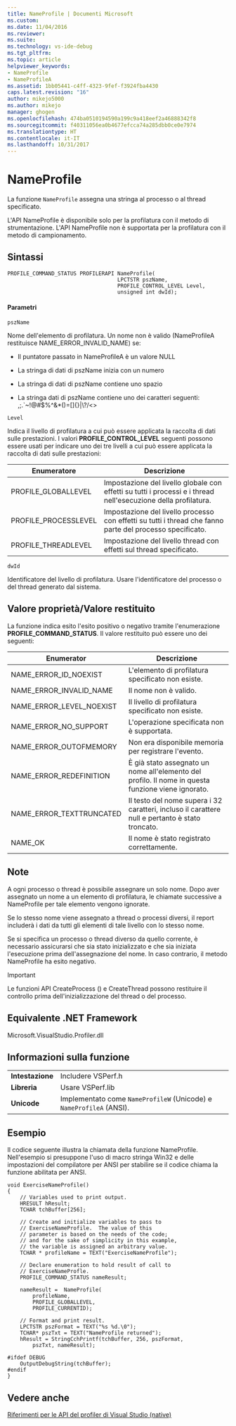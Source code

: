 ```yaml
---
title: NameProfile | Documenti Microsoft
ms.custom: 
ms.date: 11/04/2016
ms.reviewer: 
ms.suite: 
ms.technology: vs-ide-debug
ms.tgt_pltfrm: 
ms.topic: article
helpviewer_keywords:
- NameProfile
- NameProfileA
ms.assetid: 1bb05441-c4ff-4323-9fef-f3924fba4430
caps.latest.revision: "16"
author: mikejo5000
ms.author: mikejo
manager: ghogen
ms.openlocfilehash: 474ba0510194590a199c9a418eef2a46888342f8
ms.sourcegitcommit: f40311056ea0b4677efcca74a285dbb0ce0e7974
ms.translationtype: HT
ms.contentlocale: it-IT
ms.lasthandoff: 10/31/2017
---
```

# <a name="nameprofile"></a>NameProfile
La funzione `NameProfile` assegna una stringa al processo o al thread specificato.  
  
 L'API NameProfile è disponibile solo per la profilatura con il metodo di strumentazione. L'API NameProfile non è supportata per la profilatura con il metodo di campionamento.  
  
## <a name="syntax"></a>Sintassi  
  
```  
PROFILE_COMMAND_STATUS PROFILERAPI NameProfile(  
                                   LPCTSTR pszName,   
                                   PROFILE_CONTROL_LEVEL Level,  
                                   unsigned int dwId);  
```  
  
#### <a name="parameters"></a>Parametri  
 `pszName`  
  
 Nome dell'elemento di profilatura. Un nome non è valido (NameProfileA restituisce NAME_ERROR_INVALID_NAME) se:  
  
-   Il puntatore passato in NameProfileA è un valore NULL  
  
-   La stringa di dati di pszName inizia con un numero  
  
-   La stringa di dati di pszName contiene uno spazio  
  
-   La stringa dati di pszName contiene uno dei caratteri seguenti: ,;.`~!@#$%^&*()=[]{}&#124;\\?/<>  
  
 `Level`  
  
 Indica il livello di profilatura a cui può essere applicata la raccolta di dati sulle prestazioni. I valori **PROFILE_CONTROL_LEVEL** seguenti possono essere usati per indicare uno dei tre livelli a cui può essere applicata la raccolta di dati sulle prestazioni:  
  
|Enumeratore|Descrizione|  
|----------------|-----------------|  
|PROFILE_GLOBALLEVEL|Impostazione del livello globale con effetti su tutti i processi e i thread nell'esecuzione della profilatura.|  
|PROFILE_PROCESSLEVEL|Impostazione del livello processo con effetti su tutti i thread che fanno parte del processo specificato.|  
|PROFILE_THREADLEVEL|Impostazione del livello thread con effetti sul thread specificato.|  
  
 `dwId`  
  
 Identificatore del livello di profilatura. Usare l'identificatore del processo o del thread generato dal sistema.  
  
## <a name="property-valuereturn-value"></a>Valore proprietà/Valore restituito  
 La funzione indica esito l'esito positivo o negativo tramite l'enumerazione **PROFILE_COMMAND_STATUS**. Il valore restituito può essere uno dei seguenti:  
  
|Enumerator|Descrizione|  
|----------------|-----------------|  
|NAME_ERROR_ID_NOEXIST|L'elemento di profilatura specificato non esiste.|  
|NAME_ERROR_INVALID_NAME|Il nome non è valido.|  
|NAME_ERROR_LEVEL_NOEXIST|Il livello di profilatura specificato non esiste.|  
|NAME_ERROR_NO_SUPPORT|L'operazione specificata non è supportata.|  
|NAME_ERROR_OUTOFMEMORY|Non era disponibile memoria per registrare l'evento.|  
|NAME_ERROR_REDEFINITION|È già stato assegnato un nome all'elemento del profilo. Il nome in questa funzione viene ignorato.|  
|NAME_ERROR_TEXTTRUNCATED|Il testo del nome supera i 32 caratteri, incluso il carattere null e pertanto è stato troncato.|  
|NAME_OK|Il nome è stato registrato correttamente.|  
  
## <a name="remarks"></a>Note  
 A ogni processo o thread è possibile assegnare un solo nome. Dopo aver assegnato un nome a un elemento di profilatura, le chiamate successive a NameProfile per tale elemento vengono ignorate.  
  
 Se lo stesso nome viene assegnato a thread o processi diversi, il report includerà i dati da tutti gli elementi di tale livello con lo stesso nome.  
  
 Se si specifica un processo o thread diverso da quello corrente, è necessario assicurarsi che sia stato inizializzato e che sia iniziata l'esecuzione prima dell'assegnazione del nome. In caso contrario, il metodo NameProfile ha esito negativo.  
  
> [!IMPORTANT]
>  Le funzioni API CreateProcess () e CreateThread possono restituire il controllo prima dell'inizializzazione del thread o del processo.  
  
## <a name="net-framework-equivalent"></a>Equivalente .NET Framework  
 Microsoft.VisualStudio.Profiler.dll  
  
## <a name="function-information"></a>Informazioni sulla funzione  
  
|||  
|-|-|  
|**Intestazione**|Includere VSPerf.h|  
|**Libreria**|Usare VSPerf.lib|  
|**Unicode**|Implementato come `NameProfileW` (Unicode) e `NameProfileA` (ANSI).|  
  
## <a name="example"></a>Esempio  
 Il codice seguente illustra la chiamata della funzione NameProfile. Nell'esempio si presuppone l'uso di macro stringa Win32 e delle impostazioni del compilatore per ANSI per stabilire se il codice chiama la funzione abilitata per ANSI.  
  
```  
void ExerciseNameProfile()  
{  
    // Variables used to print output.  
    HRESULT hResult;  
    TCHAR tchBuffer[256];  
  
    // Create and initialize variables to pass to   
    // ExerciseNameProfile.  The value of this   
    // parameter is based on the needs of the code;  
    // and for the sake of simplicity in this example,   
    // the variable is assigned an arbitrary value.  
    TCHAR * profileName = TEXT("ExerciseNameProfile");  
  
    // Declare enumeration to hold result of call to   
    // ExerciseNameProfle.  
    PROFILE_COMMAND_STATUS nameResult;  
  
    nameResult =  NameProfile(  
        profileName,  
        PROFILE_GLOBALLEVEL,  
        PROFILE_CURRENTID);  
  
    // Format and print result.  
    LPCTSTR pszFormat = TEXT("%s %d.\0");  
    TCHAR* pszTxt = TEXT("NameProfile returned");  
    hResult = StringCchPrintf(tchBuffer, 256, pszFormat,   
        pszTxt, nameResult);  
  
#ifdef DEBUG  
    OutputDebugString(tchBuffer);  
#endif  
}  
```  
  
## <a name="see-also"></a>Vedere anche  
 [Riferimenti per le API del profiler di Visual Studio (native)](../profiling/visual-studio-profiler-api-reference-native.md)